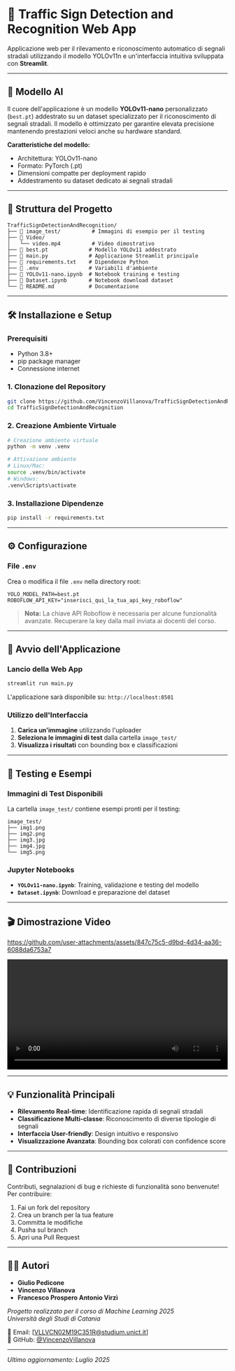 # 🚦 Traffic Sign Detection and Recognition Web App

Applicazione web per il rilevamento e riconoscimento automatico di segnali stradali utilizzando il modello YOLOv11n e un'interfaccia intuitiva sviluppata con **Streamlit**.

---

## 🧠 Modello AI

Il cuore dell'applicazione è un modello **YOLOv11-nano** personalizzato (`best.pt`) addestrato su un dataset specializzato per il riconoscimento di segnali stradali. Il modello è ottimizzato per garantire elevata precisione mantenendo prestazioni veloci anche su hardware standard.

**Caratteristiche del modello:**
- Architettura: YOLOv11-nano
- Formato: PyTorch (.pt)
- Dimensioni compatte per deployment rapido
- Addestramento su dataset dedicato ai segnali stradali

---

## 📁 Struttura del Progetto

```
TrafficSignDetectionAndRecognition/
├── 📁 image_test/          # Immagini di esempio per il testing
├── 📁 Video/
│   └── video.mp4          # Video dimostrativo
├── 📄 best.pt             # Modello YOLOv11 addestrato
├── 📄 main.py             # Applicazione Streamlit principale
├── 📄 requirements.txt    # Dipendenze Python
├── 📄 .env                # Variabili d'ambiente
├── 📓 YOLOv11-nano.ipynb  # Notebook training e testing
├── 📓 Dataset.ipynb       # Notebook download dataset
└── 📄 README.md           # Documentazione
```

---

## 🛠️ Installazione e Setup

### Prerequisiti
- Python 3.8+
- pip package manager
- Connessione internet

### 1. Clonazione del Repository

```bash
git clone https://github.com/VincenzoVillanova/TrafficSignDetectionAndRecognition.git
cd TrafficSignDetectionAndRecognition
```

### 2. Creazione Ambiente Virtuale

```bash
# Creazione ambiente virtuale
python -m venv .venv

# Attivazione ambiente
# Linux/Mac:
source .venv/bin/activate
# Windows:
.venv\Scripts\activate
```

### 3. Installazione Dipendenze

```bash
pip install -r requirements.txt
```

---

## ⚙️ Configurazione

### File `.env`

Crea o modifica il file `.env` nella directory root:

```env
YOLO_MODEL_PATH=best.pt
ROBOFLOW_API_KEY="inserisci_qui_la_tua_api_key_roboflow"
```

> **Nota:** La chiave API Roboflow è necessaria per alcune funzionalità avanzate. Recuperare la key dalla mail inviata ai docenti del corso.

---

## 🚀 Avvio dell'Applicazione

### Lancio della Web App

```bash
streamlit run main.py
```

L'applicazione sarà disponibile su: `http://localhost:8501`

### Utilizzo dell'Interfaccia

1. **Carica un'immagine** utilizzando l'uploader
2. **Seleziona le immagini di test** dalla cartella `image_test/`
3. **Visualizza i risultati** con bounding box e classificazioni

---

## 🎯 Testing e Esempi

### Immagini di Test Disponibili

La cartella `image_test/` contiene esempi pronti per il testing:

```
image_test/
├── img1.png  
├── img2.png  
├── img3.jpg  
├── img4.jpg  
└── img5.png  
```

### Jupyter Notebooks

- **`YOLOv11-nano.ipynb`**: Training, validazione e testing del modello
- **`Dataset.ipynb`**: Download e preparazione del dataset

---

## 🎬 Dimostrazione Video

https://github.com/user-attachments/assets/847c75c5-d9bd-4d34-aa36-6088da6753a7

<video width="100%" controls>
  <source src="Video/video.mp4" type="video/mp4">
  Il tuo browser non supporta il tag video. <a href="Video/video.mp4">Clicca qui per scaricare il video</a>.
</video>

---

## 💡 Funzionalità Principali

- **Rilevamento Real-time**: Identificazione rapida di segnali stradali
- **Classificazione Multi-classe**: Riconoscimento di diverse tipologie di segnali
- **Interfaccia User-friendly**: Design intuitivo e responsivo
- **Visualizzazione Avanzata**: Bounding box colorati con confidence score

---

## 🤝 Contribuzioni

Contributi, segnalazioni di bug e richieste di funzionalità sono benvenute! Per contribuire:

1. Fai un fork del repository
2. Crea un branch per la tua feature
3. Committa le modifiche
4. Pusha sul branch
5. Apri una Pull Request

---

## 👨‍💻 Autori

- **Giulio Pedicone**
- **Vincenzo Villanova**  
- **Francesco Prospero Antonio Virzì**  

*Progetto realizzato per il corso di Machine Learning 2025*  
*Università degli Studi di Catania*

📧 Email: [VLLVCN02M19C351R@studium.unict.it]  
🔗 GitHub: [@VincenzoVillanova](https://github.com/VincenzoVillanova)

---

*Ultimo aggiornamento: Luglio 2025*
